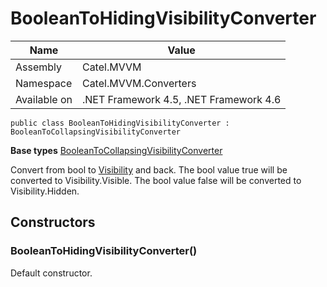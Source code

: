 

# BooleanToHidingVisibilityConverter

Name|Value
---|---
Assembly|Catel.MVVM
Namespace|Catel.MVVM.Converters
Available on|.NET Framework 4.5, .NET Framework 4.6

```
public class BooleanToHidingVisibilityConverter : BooleanToCollapsingVisibilityConverter
```

**Base types**
[BooleanToCollapsingVisibilityConverter](/Catel.MVVM\Catel\MVVM\Converters\BooleanToCollapsingVisibilityConverter.md)


Convert from bool to [Visibility](#) and back.
    The bool value true will be converted to Visibility.Visible.
    The bool value false will be converted to Visibility.Hidden.



## Constructors

### BooleanToHidingVisibilityConverter()

Default constructor.



